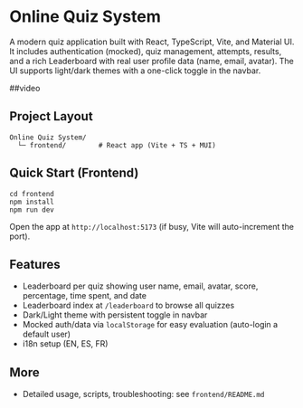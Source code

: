 # Online Quiz System

A modern quiz application built with React, TypeScript, Vite, and Material UI. It includes authentication (mocked), quiz management, attempts, results, and a rich Leaderboard with real user profile data (name, email, avatar). The UI supports light/dark themes with a one-click toggle in the navbar.


##video
<!-- Failed to upload "Screen Recording 2025-08-19 at 4.07.33 PM(1) (online-video-cutter.com).mp4" -->
## Project Layout

```
Online Quiz System/
  └─ frontend/        # React app (Vite + TS + MUI)
```

## Quick Start (Frontend)

```
cd frontend
npm install
npm run dev
```

Open the app at `http://localhost:5173` (if busy, Vite will auto-increment the port).

## Features

- Leaderboard per quiz showing user name, email, avatar, score, percentage, time spent, and date
- Leaderboard index at `/leaderboard` to browse all quizzes
- Dark/Light theme with persistent toggle in navbar
- Mocked auth/data via `localStorage` for easy evaluation (auto-login a default user)
- i18n setup (EN, ES, FR)

## More

- Detailed usage, scripts, troubleshooting: see `frontend/README.md`
